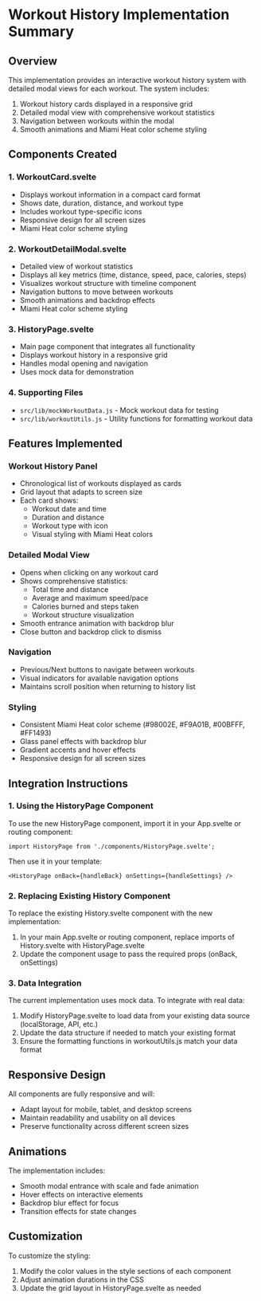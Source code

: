 # Workout History Implementation Summary

## Overview
This implementation provides an interactive workout history system with detailed modal views for each workout. The system includes:

1. Workout history cards displayed in a responsive grid
2. Detailed modal view with comprehensive workout statistics
3. Navigation between workouts within the modal
4. Smooth animations and Miami Heat color scheme styling

## Components Created

### 1. WorkoutCard.svelte
- Displays workout information in a compact card format
- Shows date, duration, distance, and workout type
- Includes workout type-specific icons
- Responsive design for all screen sizes
- Miami Heat color scheme styling

### 2. WorkoutDetailModal.svelte
- Detailed view of workout statistics
- Displays all key metrics (time, distance, speed, pace, calories, steps)
- Visualizes workout structure with timeline component
- Navigation buttons to move between workouts
- Smooth animations and backdrop effects
- Miami Heat color scheme styling

### 3. HistoryPage.svelte
- Main page component that integrates all functionality
- Displays workout history in a responsive grid
- Handles modal opening and navigation
- Uses mock data for demonstration

### 4. Supporting Files
- `src/lib/mockWorkoutData.js` - Mock workout data for testing
- `src/lib/workoutUtils.js` - Utility functions for formatting workout data

## Features Implemented

### Workout History Panel
- Chronological list of workouts displayed as cards
- Grid layout that adapts to screen size
- Each card shows:
  - Workout date and time
  - Duration and distance
  - Workout type with icon
  - Visual styling with Miami Heat colors

### Detailed Modal View
- Opens when clicking on any workout card
- Shows comprehensive statistics:
  - Total time and distance
  - Average and maximum speed/pace
  - Calories burned and steps taken
  - Workout structure visualization
- Smooth entrance animation with backdrop blur
- Close button and backdrop click to dismiss

### Navigation
- Previous/Next buttons to navigate between workouts
- Visual indicators for available navigation options
- Maintains scroll position when returning to history list

### Styling
- Consistent Miami Heat color scheme (#98002E, #F9A01B, #00BFFF, #FF1493)
- Glass panel effects with backdrop blur
- Gradient accents and hover effects
- Responsive design for all screen sizes

## Integration Instructions

### 1. Using the HistoryPage Component
To use the new HistoryPage component, import it in your App.svelte or routing component:

```svelte
import HistoryPage from './components/HistoryPage.svelte';
```

Then use it in your template:

```svelte
<HistoryPage onBack={handleBack} onSettings={handleSettings} />
```

### 2. Replacing Existing History Component
To replace the existing History.svelte component with the new implementation:

1. In your main App.svelte or routing component, replace imports of History.svelte with HistoryPage.svelte
2. Update the component usage to pass the required props (onBack, onSettings)

### 3. Data Integration
The current implementation uses mock data. To integrate with real data:

1. Modify HistoryPage.svelte to load data from your existing data source (localStorage, API, etc.)
2. Update the data structure if needed to match your existing format
3. Ensure the formatting functions in workoutUtils.js match your data format

## Responsive Design
All components are fully responsive and will:
- Adapt layout for mobile, tablet, and desktop screens
- Maintain readability and usability on all devices
- Preserve functionality across different screen sizes

## Animations
The implementation includes:
- Smooth modal entrance with scale and fade animation
- Hover effects on interactive elements
- Backdrop blur effect for focus
- Transition effects for state changes

## Customization
To customize the styling:
1. Modify the color values in the style sections of each component
2. Adjust animation durations in the CSS
3. Update the grid layout in HistoryPage.svelte as needed